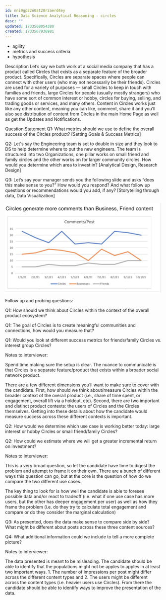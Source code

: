```yaml
---
id: nni9gp22n0at20rzaerd4ey
title: Data Science Analytical Reasoning - circles
desc: ""
updated: 1733568054380
created: 1733567936981
---
```


* agility 
* metrics and success criteria
* hypothesis





Description
Let’s say we both work at a social media company that has a product called Circles that exists as a separate feature of the broader product. Specifically, Circles are separate spaces where people can connect with other users (who may not necessarily be their friends). Circles are used for a variety of purposes — small Circles to keep in touch with families and friends, large Circles for people (usually mostly strangers) who have some sort of common interest or hobby, circles for buying, selling, and trading goods or services, and many others. Content in Circles works just like any other content, meaning you can like, comment, share it and you’ll also see distribution of content from Circles in the main Home Page as well as get the Updates and Notifications.

Question Statement
 Q1: What metrics should we use to define the overall success of the Circles product? 
[Setting Goals & Success Metrics]



Q2: Let's say the Engineering team is set to double in size and they look to DS to help determine where to put the new engineers. The team is structured into two Organizations, one pillar works on small friend and family circles and the other works on for larger community circles. How would you determine which area to invest in? 
[Analytical Design, Research Design]



Q3: Let’s say your manager sends you the following slide and asks “does this make sense to you?” How would you respond? And what follow up questions or recommendations would you add, if any? 
[Storytelling through data, Data Visualization]


![alt text](image-32.png)




Follow up and probing questions:


Q1: How should we think about Circles within the context of the overall product ecosystem?

Q1: The goal of Circles is to create meaningful communities and connections, how would you measure that?

Q1: Would you look at different success metrics for friends/family Circles vs. interest group Circles?


Notes to interviewer:

Spend time making sure the setup is clear. The nuance to communicate is that Circles is a separate feature/product that exists within a broader social network product.

There are a few different dimensions you’ll want to make sure to cover with the candidate. First, how should we think about/measure Circles within the broader context of the overall product (i.e., share of time spent, or engagement, overall lift via a holdout, etc). Second, there are two important and distinct product contexts: the users of Circles and the Circles themselves. Getting into these details about how the candidate would measure success across these different contexts is important.



Q2: How would we determine which use case is working better today: large interest or hobby Circles or small friend/family Circles?



Q2: How could we estimate where we will get a greater incremental return on investment?

Notes to interviewer:



This is a very broad question, so let the candidate have time to digest the problem and attempt to frame it on their own. There are a bunch of different ways this question can go, but at the core is the question of how do we compare the two different use cases.



The key thing to look for is how well the candidate is able to foresee possible data and/or react to tradeoff (i.e. what if one use case has more users, but the other has deeper engagement per user) as well as how they frame the problem (i.e. do they try to calculate total engagement and compare or do they consider the marginal calculation)



Q3: As presented, does the data make sense to compare side by side? What might be different about posts across these three content sources?



Q4: What additional information could we include to tell a more complete picture?



Notes to interviewer:

The data presented is meant to be misleading. The candidate should be able to identify that the populations might not be apples to apples in at least two important ways. 1. The number of impressions per post might differ across the different content types and 2. The users might be different across the content types (i.e. heavier users use Circles). From there the candidate should be able to identify ways to improve the presentation of the data.